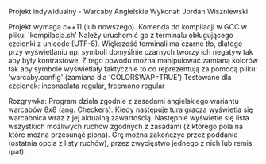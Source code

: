 Projekt indywidualny - Warcaby Angielskie
Wykonał: Jordan Wiszniewski

Projekt wymaga c++11 (lub nowszego).
Komenda do kompilacji w GCC w pliku: 'kompilacja.sh'
Należy uruchomić go z terminalu obługującego czcionki z unicode (UTF-8).
Większość terminali ma czarne tło, dlatego przy wyświetlaniu 
np. symboli domyślnie czarnych tworzy ich negatyw tak aby były kontrastowe.
Z tego powodu można manipulować zamianą kolorów tak aby symbole wyświetlały faktycznie to co reprezentują za pomocą pliku: 
'warcaby.config' (zamiana dla 'COLORSWAP=TRUE')
Testowane dla czcionek: inconsolata regular, freemono regular

Rozgrywka:
Program działa zgodnie z zasadami angielskiego wariantu warcabów 8x8 (ang. Checkers).
Kiedy następuje tura gracza wyświetla się warcabnica wraz z jej aktualną zawartością.
Następnie wyświetle się lista wszystkich możliwych ruchów zgodnych z zasadami (z którego pola na które można przesunąć piona).
Grę można zakończyć przez poddanie (ostatnia opcja z listy ruchów),
przez zwycięstwo jednego z nich lub remis (pat).


